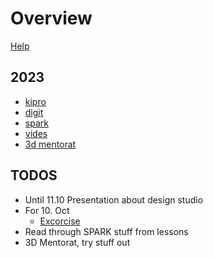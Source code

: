 # Overview

[Help](/help)

## 2023

- [kipro](/kipro)
- [digit](/digit)
- [spark](/spark)
- [vides](/vides)
- [3d mentorat](/3d_mentorat)

## TODOS

- Until 11.10 Presentation about design studio
- For 10. Oct
  - [Excorcise](https://exorciser.ch/di/ba23/spark/digital-media-theories)
- Read through SPARK stuff from lessons
- 3D Mentorat, try stuff out